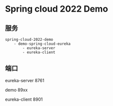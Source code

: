 # Spring cloud 2022 Demo

## 服务

```
spring-cloud-2022-demo
    - demo-spring-cloud-eureka
        - eureka-server
        - eureka-client
```

## 端口

eureka-server 8761

demo 89xx
    
eureka-client 8901

